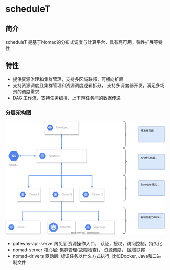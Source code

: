 # scheduleT


## 简介
scheduleT 是基于Nomad的分布式调度与计算平台，具有高可用，弹性扩展等特性

## 特性
- 提供资源治理和集群管理，支持多区域联邦，可横向扩展
- 支持资源调度且集群管理和资源调度逻辑拆分， 支持多调度器开发，满足多场景的调度需求
- DAG 工作流，支持任务编排，上下游任务间的数据传递


### 分层架构图

![](https://github.com/wldxianyu/scheduleT/blob/main/images/scheduleT_reference.svg)

- gateway-api-serve 网关层 资源操作入口， 认证，授权，访问控制，持久化
- nomad-server   核心层: 集群管理(故障检查)， 资源调度， 区域联邦
- nomad-drivers  驱动层: 标识任务以什么方式执行, 比如Docker, Java和二进制文件